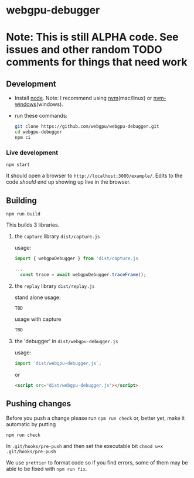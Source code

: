 # webgpu-debugger

# Note: This is still **ALPHA** code. See issues and other random TODO comments for things that need work

## Development

* Install [node](https://nodejs.org). Note: I recommend using [nvm](https://github.com/nvm-sh/nvm)(mac/linux) or [nvm-windows](https://github.com/coreybutler/nvm-windows)(windows).
* run these commands:

  ```bash
  git clone https://github.com/webgpu/webgpu-debugger.git
  cd webgpu-debugger
  npm ci
  ```

### Live development

```
npm start
```

It should open a browser to `http://localhost:3000/example/`. Edits to the code *should* end up showing up live in the browser.

## Building

```
npm run build
```

This builds 3 libraries.

1. the `capture` library `dist/capture.js`

   usage:
   
   ```js
   import { webgpuDebugger } from 'dist/capture.js
   
   ...
     const trace = await webgpuDebugger.traceFrame();
   ```

2. the `replay` library `dist/replay.js`

   stand alone usage:
   
   ```js
   TBD
   ```

   usage with capture
   
   ```js
   TBD
   ```
   
3. the 'debugger' in `dist/webgpu-debugger.js`

   usage:
   
   ```js
   import `dist/webgpu-debugger.js`;
   ```
   
   or
   
   ```html
   <script src="dist/webgpu-debugger.js"></script>
   ```

## Pushing changes

Before you push a change please run `npm run check` or, better yet, make it
automatic by putting 

```
npm run check
```

In `.git/hooks/pre-push` and then set the executable bit `chmod u+x .git/hooks/pre-push`

We use `prettier` to format code so if you find errors, some of them may be able to be
fixed with `npm run fix`.
